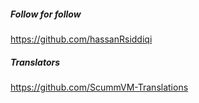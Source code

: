 ##### Follow for follow

https://github.com/hassanRsiddiqi

##### Translators

https://github.com/ScummVM-Translations

